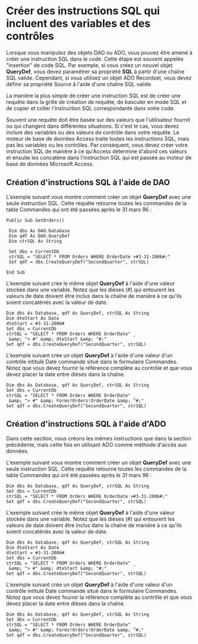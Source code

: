 
# Créer des instructions SQL qui incluent des variables et des contrôles

Lorsque vous manipulez des objets DAO ou ADO, vous pouvez être amené à créer une instruction SQL dans le code. Cette étape est souvent appelée "insertion" de code SQL. Par exemple, si vous créez un nouvel objet  **QueryDef**, vous devez paramétrer sa propriété **SQL** à partir d'une chaîne SQL valide. Cependant, si vous utilisez un objet ADO Recordset, vous devez définir sa propriété Source à l'aide d'une chaîne SQL valide.

La manière la plus simple de créer une instruction SQL est de créer une requête dans la grille de création de requête, de basculer en mode SQL et de copier et coller l'instruction SQL correspondante dans votre code.

Souvent une requête doit être basée sur des valeurs que l'utilisateur fournit ou qui changent dans différentes situations. Si c'est le cas, vous devez inclure des variables ou des valeurs de contrôle dans votre requête. Le moteur de base de données Access traite toutes les instructions SQL, mais pas les variables ou les contrôles. Par conséquent, vous devez créer votre instruction SQL de manière à ce qu'Access détermine d'abord ces valeurs et ensuite les concatène dans l'instruction SQL qui est passée au moteur de base de données Microsoft Access.


## Création d'instructions SQL à l'aide de DAO

L'exemple suivant vous montre comment créer un objet  **QueryDef** avec une seule instruction SQL. Cette requête retourne toutes les commandes de la table Commandes qui ont été passées après le 31 mars 96 :


```
Public Sub GetOrders() 
 
 Dim dbs As DAO.Database 
 Dim qdf As DAO.QueryDef 
 Dim strSQL As String 
 
 Set dbs = CurrentDb 
 strSQL = "SELECT * FROM Orders WHERE OrderDate >#3-31-2006#;" 
 Set qdf = dbs.CreateQueryDef("SecondQuarter", strSQL) 
 
End Sub
```

L'exemple suivant crée le même objet  **QueryDef** à l'aide d'une valeur stockée dans une variable. Notez que les dièses (#) qui entourent les valeurs de date doivent être inclus dans la chaîne de manière à ce qu'ils soient concaténés avec la valeur de date.




```
Dim dbs As Database, qdf As QueryDef, strSQL As String 
Dim dteStart As Date 
dteStart = #3-31-2006# 
Set dbs = CurrentDb 
strSQL = "SELECT * FROM Orders WHERE OrderDate" _ 
 &amp; "> #" &amp; dteStart &amp; "#;" 
Set qdf = dbs.CreateQueryDef("SecondQuarter", strSQL)
```

L'exemple suivant crée un objet  **QueryDef** à l'aide d'une valeur d'un contrôle intitulé Date commande situé dans le formulaire Commandes. Notez que vous devez fournir la référence complète au contrôle et que vous devez placer la date entre dièses dans la chaîne.




```
Dim dbs As Database, qdf As QueryDef, strSQL As String 
Set dbs = CurrentDb 
strSQL = "SELECT * FROM Orders WHERE OrderDate" _ 
 &amp; "> #" &amp; Forms!Orders!OrderDate &amp; "#;" 
Set qdf = dbs.CreateQueryDef("SecondQuarter", strSQL)
```


## Création d'instructions SQL à l'aide d'ADO

Dans cette section, nous créons les mêmes instructions que dans la section précédente, mais cette fois en utilisant ADO comme méthode d'accès aux données.

L'exemple suivant vous montre comment créer un objet  **QueryDef** avec une seule instruction SQL. Cette requête retourne toutes les commandes de la table Commandes qui ont été passées après le 31 mars 96 :




```
Dim dbs As Database, qdf As QueryDef, strSQL As String 
Set dbs = CurrentDb 
strSQL = "SELECT * FROM Orders WHERE OrderDate >#3-31-2006#;" 
Set qdf = dbs.CreateQueryDef("SecondQuarter", strSQL)
```

L'exemple suivant crée le même objet  **QueryDef** à l'aide d'une valeur stockée dans une variable. Notez que les dièses (#) qui entourent les valeurs de date doivent être inclus dans la chaîne de manière à ce qu'ils soient concaténés avec la valeur de date.




```
Dim dbs As Database, qdf As QueryDef, strSQL As String 
Dim dteStart As Date 
dteStart = #3-31-2006# 
Set dbs = CurrentDb 
strSQL = "SELECT * FROM Orders WHERE OrderDate" _ 
 &amp; "> #" &amp; dteStart &amp; "#;" 
Set qdf = dbs.CreateQueryDef("SecondQuarter", strSQL)
```

L'exemple suivant crée un objet  **QueryDef** à l'aide d'une valeur d'un contrôle intitulé Date commande situé dans le formulaire Commandes. Notez que vous devez fournir la référence complète au contrôle et que vous devez placer la date entre dièses dans la chaîne.




```
Dim dbs As Database, qdf As QueryDef, strSQL As String 
Set dbs = CurrentDb 
strSQL = "SELECT * FROM Orders WHERE OrderDate" _ 
 &amp; "> #" &amp; Forms!Orders!OrderDate &amp; "#;" 
Set qdf = dbs.CreateQueryDef("SecondQuarter", strSQL)
```

